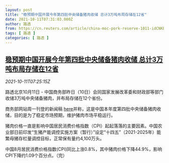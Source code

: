 ```yaml
---
layout: post
title: "稳预期中国开展今年第四批中央储备猪肉收储 总计3万吨布局存储在12省"
date: 2021-10-11T07:31:03.000Z
author: 路透
from: https://cn.reuters.com/article/china-moc-pork-reserve-1011-idCNKBS2H10MP
tags: [ 路透 ]
categories: [ 路透 ]
---
```

<!--1633937463000-->
[稳预期中国开展今年第四批中央储备猪肉收储 总计3万吨布局存储在12省](https://cn.reuters.com/article/china-moc-pork-reserve-1011-idCNKBS2H10MP)
------

<div>
<div><i>2021-10-11T07:25:15Z</i></div><p>路透北京10月11日 - 中国商务部昨日（10日）会同国家发展改革委和财政部等部门收储3万吨中央储备猪肉，并布局存储在12个省份。</p><p>商务部网站周一刊登的新闻稿 <a href="http://www.mofcom.gov.cn/article/xwfb/xwrcxw/202110/20211003205944.shtml">here</a>并称，这是中国本年度第四批中央储备猪肉收储，目的是为了稳定市场预期，维护猪肉市场平稳运行。</p><p>猪肉价格一直是影响中国居民消费价格指数（CPI）起起落落的主要因素。中国农业部日前印发“生猪产能调控实施方案（暂行）”设定“十四五”（2021-2025年）能繁母猪存栏量调控目标，正常保有量约4,100万头。</p><p>中国8月居民消费价格指数(CPI)同比上涨0.8%，其中猪肉价格下降44.9%，影响CPI下降约1.09个百分点。（完）</p>
</div>
